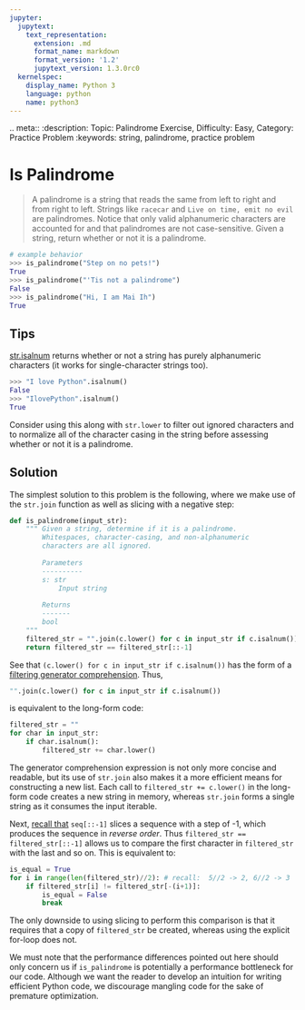 ```yaml
---
jupyter:
  jupytext:
    text_representation:
      extension: .md
      format_name: markdown
      format_version: '1.2'
      jupytext_version: 1.3.0rc0
  kernelspec:
    display_name: Python 3
    language: python
    name: python3
---
```


<!-- #raw {"raw_mimetype": "text/restructuredtext"} -->
.. meta::
   :description: Topic: Palindrome Exercise, Difficulty: Easy, Category: Practice Problem
   :keywords: string, palindrome, practice problem
<!-- #endraw -->

<!-- #region -->
# Is Palindrome
> A palindrome is a string that reads the same from left to right and from right to left. Strings like `racecar` and `Live on time, emit no evil` are palindromes. Notice that only valid alphanumeric characters are accounted for and that palindromes are not case-sensitive. Given a string, return whether or not it is a palindrome. 

```python
# example behavior
>>> is_palindrome("Step on no pets!")
True
>>> is_palindrome("'Tis not a palindrome")
False
>>> is_palindrome("Hi, I am Mai Ih")
True
```

## Tips 
[str.isalnum](https://docs.python.org/3/library/stdtypes.html#str.isalnum) returns whether or not a string has purely alphanumeric characters (it works for single-character strings too).
```python
>>> "I love Python".isalnum()
False
>>> "IlovePython".isalnum()
True
```

Consider using this along with `str.lower` to filter out ignored characters and to normalize all of the character casing in the string before assessing whether or not it is a palindrome. 
<!-- #endregion -->

<!-- #region -->
## Solution
The simplest solution to this problem is the following, where we make use of the `str.join` function as well as slicing with a negative step:

```python
def is_palindrome(input_str):
    """ Given a string, determine if it is a palindrome.
        Whitespaces, character-casing, and non-alphanumeric  
        characters are all ignored.
        
        Parameters
        ----------
        s: str
            Input string
        
        Returns
        -------
        bool
    """
    filtered_str = "".join(c.lower() for c in input_str if c.isalnum())
    return filtered_str == filtered_str[::-1]
```

See that `(c.lower() for c in input_str if c.isalnum())` has the form of a [filtering generator comprehension](https://www.pythonlikeyoumeanit.com/Module2_EssentialsOfPython/Generators_and_Comprehensions.html#Creating-your-own-generator:-generator-comprehensions). Thus, 

```python
"".join(c.lower() for c in input_str if c.isalnum())
```
is equivalent to the long-form code:

```python
filtered_str = ""
for char in input_str:
    if char.isalnum():
        filtered_str += char.lower()
```
The generator comprehension expression is not only more concise and readable, but its use of `str.join` also makes it a more efficient means for constructing a new list. Each call to `filtered_str += c.lower()` in the long-form code creates a new string in memory, whereas `str.join` forms a single string as it consumes the input iterable.

Next, [recall that](https://www.pythonlikeyoumeanit.com/Module2_EssentialsOfPython/SequenceTypes.html#Slicing) `seq[::-1]` slices a sequence with a step of -1, which produces the sequence in *reverse order*. Thus `filtered_str == filtered_str[::-1]` allows us to compare the first character in `filtered_str` with the last and so on. This is equivalent to:

```python
is_equal = True
for i in range(len(filtered_str)//2): # recall:  5//2 -> 2, 6//2 -> 3
    if filtered_str[i] != filtered_str[-(i+1)]:
        is_equal = False
        break
```

The only downside to using slicing to perform this comparison is that it requires that a copy of `filtered_str` be created, whereas using the explicit for-loop does not. 

We must note that the performance differences pointed out here should only concern us if `is_palindrome` is potentially a performance bottleneck for our code. Although we want the reader to develop an intuition for writing efficient Python code, we discourage mangling code for the sake of premature optimization.
<!-- #endregion -->

